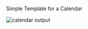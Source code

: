 Simple Template for a Calendar

![calendar output](https://cloud.githubusercontent.com/assets/10386036/19838872/7301ad44-9eae-11e6-838a-f60e9bfa6934.png)
